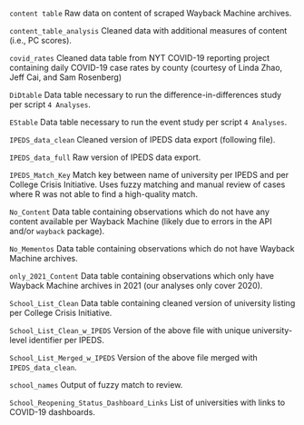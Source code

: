 `content table` Raw data on content of scraped Wayback Machine archives.

`content_table_analysis` Cleaned data with additional measures of content (i.e., PC scores).

`covid_rates` Cleaned data table from NYT COVID-19 reporting project containing daily COVID-19 case rates by county (courtesy of Linda Zhao, Jeff Cai, and Sam Rosenberg)

`DiDtable` Data table necessary to run the difference-in-differences study per script `4 Analyses`.

`EStable` Data table necessary to run the event study per script `4 Analyses`.

`IPEDS_data_clean` Cleaned version of IPEDS data export (following file).

`IPEDS_data_full` Raw version of IPEDS data export.

`IPEDS_Match_Key` Match key between name of university per IPEDS and per College Crisis Initiative. Uses fuzzy matching and manual review of cases where R was not able to find a high-quality match.

`No_Content` Data table containing observations which do not have any content available per Wayback Machine (likely due to errors in the API and/or `wayback` package).

`No_Mementos` Data table containing observations which do not have Wayback Machine archives.

`only_2021_Content` Data table containing observations which only have Wayback Machine archives in 2021 (our analyses only cover 2020).

`School_List_Clean` Data table containing cleaned version of university listing per College Crisis Initiative.

`School_List_Clean_w_IPEDS` Version of the above file with unique university-level identifier per IPEDS.

`School_List_Merged_w_IPEDS` Version of the above file merged with `IPEDS_data_clean`.

`school_names` Output of fuzzy match to review.

`School_Reopening_Status_Dashboard_Links` List of universities with links to COVID-19 dashboards.
